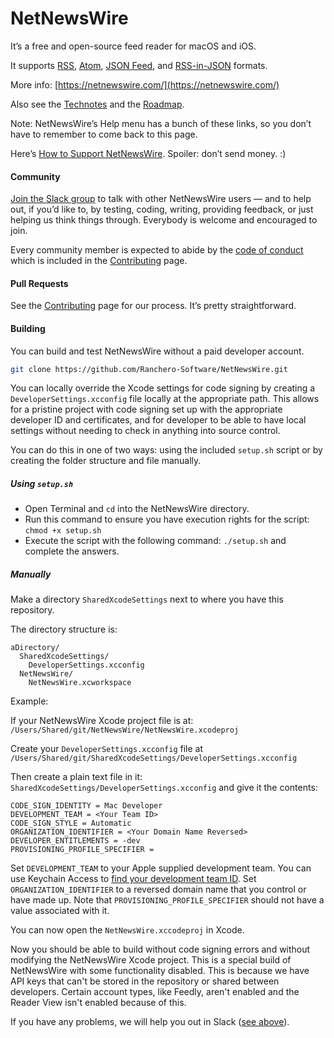 # NetNewsWire

It’s a free and open-source feed reader for macOS and iOS.

It supports [RSS](https://cyber.harvard.edu/rss/rss.html), [Atom](https://datatracker.ietf.org/doc/html/rfc4287), [JSON Feed](https://jsonfeed.org/), and [RSS-in-JSON](https://github.com/scripting/Scripting-News/blob/master/rss-in-json/README.md) formats.

More info: [https://netnewswire.com/](https://netnewswire.com/)

Also see the [Technotes](Technotes/) and the [Roadmap](Technotes/Roadmap.md).

Note: NetNewsWire’s Help menu has a bunch of these links, so you don’t have to remember to come back to this page.

Here’s [How to Support NetNewsWire](Technotes/HowToSupportNetNewsWire.markdown). Spoiler: don’t send money. :)

#### Community

[Join the Slack group](https://netnewswire.com/slack) to talk with other NetNewsWire users — and to help out, if you’d like to, by testing, coding, writing, providing feedback, or just helping us think things through. Everybody is welcome and encouraged to join.

Every community member is expected to abide by the [code of conduct](CONTRIBUTING.md#code-of-conduct) which is included in the [Contributing](CONTRIBUTING.md) page.

#### Pull Requests

See the [Contributing](CONTRIBUTING.md) page for our process. It’s pretty straightforward.

#### Building

You can build and test NetNewsWire without a paid developer account.

```bash
git clone https://github.com/Ranchero-Software/NetNewsWire.git
```

You can locally override the Xcode settings for code signing
by creating a `DeveloperSettings.xcconfig` file locally at the appropriate path.
This allows for a pristine project with code signing set up with the appropriate
developer ID and certificates, and for developer to be able to have local settings
without needing to check in anything into source control.

You can do this in one of two ways: using the included `setup.sh` script or by creating the folder structure and file manually.

##### Using `setup.sh`

- Open Terminal and `cd` into the NetNewsWire directory. 
- Run this command to ensure you have execution rights for the script: `chmod +x setup.sh`
- Execute the script with the following command: `./setup.sh` and complete the answers.

##### Manually 

Make a directory `SharedXcodeSettings` next to where you have this repository.

The directory structure is:

```
aDirectory/
  SharedXcodeSettings/
    DeveloperSettings.xcconfig
  NetNewsWire/
    NetNewsWire.xcworkspace
```
Example:

If your NetNewsWire Xcode project file is at:
`/Users/Shared/git/NetNewsWire/NetNewsWire.xcodeproj`

Create your `DeveloperSettings.xcconfig` file at
`/Users/Shared/git/SharedXcodeSettings/DeveloperSettings.xcconfig`

Then create a plain text file in it: `SharedXcodeSettings/DeveloperSettings.xcconfig` and
give it the contents:

```
CODE_SIGN_IDENTITY = Mac Developer
DEVELOPMENT_TEAM = <Your Team ID>
CODE_SIGN_STYLE = Automatic
ORGANIZATION_IDENTIFIER = <Your Domain Name Reversed>
DEVELOPER_ENTITLEMENTS = -dev
PROVISIONING_PROFILE_SPECIFIER =
```

Set `DEVELOPMENT_TEAM` to your Apple supplied development team.  You can use Keychain
Access to [find your development team ID](/Technotes/FindingYourDevelopmentTeamID.md).
Set `ORGANIZATION_IDENTIFIER` to a reversed domain name that you control or have made up.
Note that `PROVISIONING_PROFILE_SPECIFIER` should not have a value associated with it.

You can now open the `NetNewsWire.xccodeproj` in Xcode.

Now you should be able to build without code signing errors and without modifying
the NetNewsWire Xcode project.  This is a special build of NetNewsWire with some
functionality disabled.  This is because we have API keys that can't be stored in the
repository or shared between developers.  Certain account types, like Feedly, aren't
enabled and the Reader View isn't enabled because of this.

If you have any problems, we will help you out in Slack ([see above](README.md#Community)).

